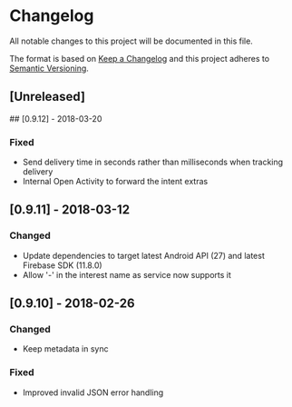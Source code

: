 # Changelog
All notable changes to this project will be documented in this file.

The format is based on [Keep a Changelog](http://keepachangelog.com/en/1.0.0/)
and this project adheres to [Semantic Versioning](http://semver.org/spec/v2.0.0.html).

## [Unreleased]

## [0.9.12] - 2018-03-20
### Fixed
 - Send delivery time in seconds rather than milliseconds when tracking delivery
 - Internal Open Activity to forward the intent extras

## [0.9.11] - 2018-03-12
### Changed
 - Update dependencies to target latest Android API (27) and latest Firebase SDK (11.8.0)
 - Allow '-' in the interest name as service now supports it

## [0.9.10] - 2018-02-26
### Changed
 - Keep metadata in sync

### Fixed
 - Improved invalid JSON error handling
